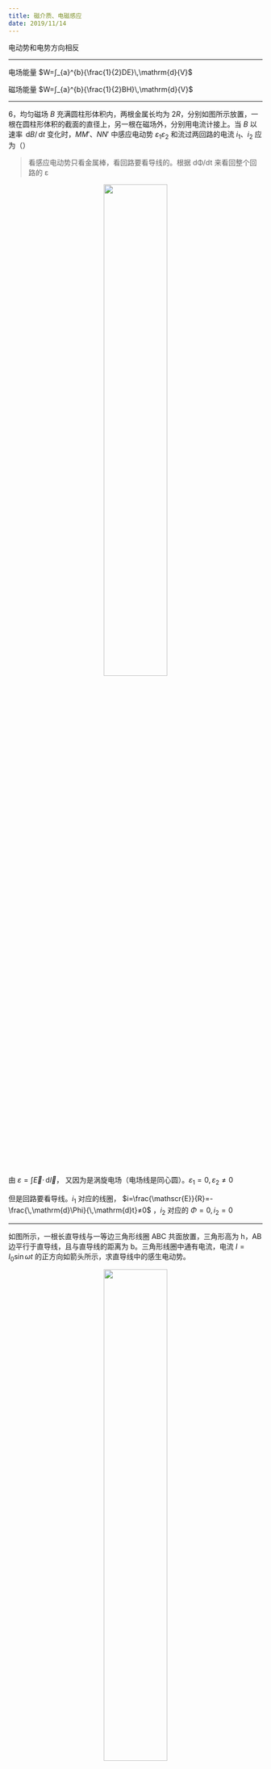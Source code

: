 ```yaml
---
title: 磁介质、电磁感应
date: 2019/11/14
---
```


电动势和电势方向相反

---

电场能量 $W=∫_{a}^{b}{\frac{1}{2}DE}\,\mathrm{d}{V}$

磁场能量 $W=∫_{a}^{b}{\frac{1}{2}BH}\,\mathrm{d}{V}$

---

6，均匀磁场 $B$ 充满圆柱形体积内，两根金属长均为 $2R$，分别如图所示放置，一根在圆柱形体积的截面的直径上，另一根在磁场外，分别用电流计接上。当 $B$ 以速率 $\,\mathrm{d}B/\,\mathrm{d}t$ 变化时，$MM'、NN'$ 中感应电动势 $ε_1 ε_2$ 和流过两回路的电流 $i_{1}、i_{2}$ 应为（）

> 看感应电动势只看金属棒，看回路要看导线的。根据 dΦ/dt 来看回整个回路的 ε 

<div align=center>
<img src="https://i.imgur.com/aC1gNf3.png" width = "50%" />
</div>

由 $ε=∫{\vec E}⋅\,\mathrm{d}{\vec{l}}$， 又因为是涡旋电场（电场线是同心圆）。$ε_1=0,ε_2≠0$

但是回路要看导线。$i_{1}$ 对应的线圈， $i=\frac{\mathscr{E}}{R}=-\frac{\,\mathrm{d}\Phi}{\,\mathrm{d}t}≠0$ ，$i_{2}$ 对应的 $\Phi=0,i_{2}=0$

---

如图所示，一根长直导线与一等边三角形线圈 ABC 共面放置，三角形高为 h，AB 边平行于直导线，且与直导线的距离为 b。三角形线圈中通有电流，电流 $I=I_{0}\sin ω t$ 的正方向如箭头所示，求直导线中的感生电动势。

<div align=center>
<img src="https://i.imgur.com/mk3mjye.png" width = "50%"/>
</div>

很明显正着做 gg，利用互感互换身份。

设直导线中通电流 $i$，计算直导线在线圈中产生的磁通量 $φ$；通过计算互感系数 $M=\Phi/i$，进而求感生电动势。

设直导线通过电流 i

$$
B=\frac{μ_0 i}{2π r}\\{}\\
\,\mathrm{d}S=\frac{b+h-r}{\sqrt{3}}⋅2\,\mathrm{d}r\\{}\\
\Phi=∫_{b}^{b+h}B⋅\,\mathrm{d}S=-\frac{i μ_0 \left((b+h) \ln \left(\frac{b}{b+h}\right)+h\right)}{\sqrt{3} π }\\{}\\
M=\frac{\Phi}{i},ε_i=-M\frac{\,\mathrm{d}I}{\,\mathrm{d}t}=-MI_{0} ω \cos ω t
$$

---

同电缆由半径为 $a$ 的长直导线和与它共轴的导体薄圆筒构成，圆简的半径为 $b$，如图所示。导线与圆筒间充满介电常数为 $ε$、磁导率为 $μ$ 的均匀介质，当电缆的一端接上负载电阻 $R$，另一端加上电势差时，试证明：

如果 $R=\frac{1}{2 π} \sqrt{\frac{μ}{ε}} \ln \frac{b}{a}$ ，则导线与圆筒间的电场能量等于磁场能量。

<div align=center>
<img src="https://i.imgur.com/FhJdP4J.jpg" width = "70%" />
</div>

$∫_{a}^{b}{\frac{1}{2}DE}\,\mathrm{d}{V}=∫_{a}^{b}{\frac{1}{2}BH}\,\mathrm{d}{V}⟹DE=BH$

设电荷面密度 $λ$

$$
∮_{S}\vec{D}⋅\,\mathrm{d}S=Q\\{}\\
D=\frac{λ}{2πr},E=D/ε\\{}\\
U=∫_{a}^{b}{\vec{E}}⋅\,\mathrm{d}{\vec{l}}=\frac{λ}{2πε}\ln\frac{b}{a}\\{}\\
E=\frac{1}{r}\frac{U}{\ln\frac{b}{a}}
$$

$$
∮_{S}\vec{H}⋅\,\mathrm{d}l=I,H=\frac{U/R}{2πr}
$$

然后 $\frac{1}{2}BH=\frac{1}{2}DE⟹μHH=εEE$ 即得

> 本题中，因为 $Q$ 不知，但是 $U$ 已知，所以计算电能的时候，先设一个密度 $λ$，然后通过代换消掉。

---

点电荷 $q$ 以角速度 $ω$ 做半径为 $R$ 的圆周运动，如图所示。设 $t=0$ 时，点电荷在 $x_{0}=R,y_{0}=0$ 处，则圆心 $O$ 点的位移电流密度

<div align=center>
<img src="https://i.imgur.com/35yRDsn.png" width = "50%" />
</div>

> 这题想象有个以 $q$ 为圆心，半径 $R$ 的球就可以了

$$
\begin{aligned}
\vec{D} &=\frac{q}{4 π R^{2}}\left(-\vec{r}_{0}\right)=-\frac{q}{4 π R^{2}}(\cos ω  t \vec{i}+\sin ω  t \vec{j}) \\
\vec{j} &=\frac{\,\mathrm{d} \vec{D}}{\,\mathrm{d} t}=\frac{q ω}{4 π R^{2}}(\sin ω t \vec{i}-\cos ω t \vec{j}) 
\end{aligned}
$$

---

一长为 $l$、总匝数为 $N$ 的细长密绕的螺线管内通有变化电流 $I=I_{0}\mathrm{e}^{-αt}$ （ $I_{0}、α$ 都为大于零的常数），则螺线管内距轴线为 $r$ 处的磁感应强度的大小 $B=$，电场强度的大小 $E=$

螺线管内部 B 匀强

$$
B=μ_0\frac{N}{l}I_{0}\mathrm{e}^{-αt}
$$

电势和电动势方向相反，带个 - 号

$$
U=-ε\\∮_{L}\vec{E}⋅\,\mathrm{d}\vec{l}=-∫_{S}^{}{\frac{∂B}{∂t}}⋅\,\mathrm{d}{\vec S}
$$

$$
E⋅2πr=--αμ_0\frac{N}{l}I_{0}\mathrm{e}^{-αt}⋅πr^2,E=αμ_0\frac{N}{l}I_{0}\mathrm{e}^{-αt}⋅\frac r2
$$

---

矩形截面螺绕环（尺寸如图所示）上绕有 $N$ 匝线圈，已知线圈中通有电流 $I$，通过螺绕环截面的磁通量为 $\Phi=\frac{μ_0NIh}{2π}$，则螺绕环内外半径之比为 \_；螺绕环的自感系数为 \_

<div align=center>
<img src="https://i.imgur.com/ucmbBly.png" width = "50%" />
</div>

$$
B=μ_{0} \frac{N}{2 π r} I
$$

$$
∫\,\mathrm{d}\Phi=∫B\,\mathrm{d}S=∫_{R_{1}}^{R_{2}}{μ_{0} \frac{N}{2 π r} I}\,\mathrm{d}{r}=\frac{μ_{0} N I h}{2 π} \ln \frac{R_{2}}{R_{1}}=\frac{μ_0NIh}{2π}
$$

∴ $R_{2}/R_{1}=\mathrm{e}$

$$
M=\frac{N\Phi}{I}=\frac{μ_0N^2h}{2π}
$$

---

